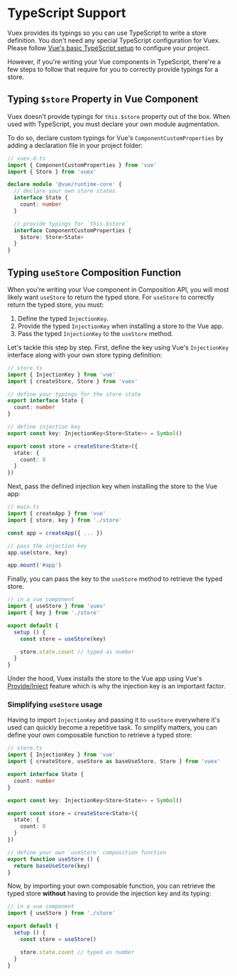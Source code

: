 # TypeScript Support

Vuex provides its typings so you can use TypeScript to write a store definition. You don't need any special TypeScript configuration for Vuex. Please follow [Vue's basic TypeScript setup](https://v3.vuejs.org/guide/typescript-support.html) to configure your project.

However, if you're writing your Vue components in TypeScript, there're a few steps to follow that require for you to correctly provide typings for a store.

## Typing `$store` Property in Vue Component

Vuex doesn't provide typings for `this.$store` property out of the box. When used with TypeScript, you must declare your own module augmentation.

To do so, declare custom typings for Vue's `ComponentCustomProperties` by adding a declaration file in your project folder:

```ts
// vuex.d.ts
import { ComponentCustomProperties } from 'vue'
import { Store } from 'vuex'

declare module '@vue/runtime-core' {
  // declare your own store states
  interface State {
    count: number
  }

  // provide typings for `this.$store`
  interface ComponentCustomProperties {
    $store: Store<State>
  }
}
```

## Typing `useStore` Composition Function

When you're writing your Vue component in Composition API, you will most likely want `useStore` to return the typed store. For `useStore` to correctly return the typed store, you must:

1. Define the typed `InjectionKey`.
2. Provide the typed `InjectionKey` when installing a store to the Vue app.
3. Pass the typed `InjectionKey` to the `useStore` method.

Let's tackle this step by step. First, define the key using Vue's `InjectionKey` interface along with your own store typing definition:

```ts
// store.ts
import { InjectionKey } from 'vue'
import { createStore, Store } from 'vuex'

// define your typings for the store state
export interface State {
  count: number
}

// define injection key
export const key: InjectionKey<Store<State>> = Symbol()

export const store = createStore<State>({
  state: {
    count: 0
  }
})
```

Next, pass the defined injection key when installing the store to the Vue app:

```ts
// main.ts
import { createApp } from 'vue'
import { store, key } from './store'

const app = createApp({ ... })

// pass the injection key
app.use(store, key)

app.mount('#app')
```

Finally, you can pass the key to the `useStore` method to retrieve the typed store.

```ts
// in a vue component
import { useStore } from 'vuex'
import { key } from './store'

export default {
  setup () {
    const store = useStore(key)

    store.state.count // typed as number
  }
}
```

Under the hood, Vuex installs the store to the Vue app using Vue's [Provide/Inject](https://v3.vuejs.org/api/composition-api.html#provide-inject) feature which is why the injection key is an important factor.

### Simplifying `useStore` usage

Having to import `InjectionKey` and passing it to `useStore` everywhere it's used can quickly become a repetitive task. To simplify matters, you can define your own composable function to retrieve a typed store:

```ts
// store.ts
import { InjectionKey } from 'vue'
import { createStore, useStore as baseUseStore, Store } from 'vuex'

export interface State {
  count: number
}

export const key: InjectionKey<Store<State>> = Symbol()

export const store = createStore<State>({
  state: {
    count: 0
  }
})

// define your own `useStore` composition function
export function useStore () {
  return baseUseStore(key)
}
```

Now, by importing your own composable function, you can retrieve the typed store **without** having to provide the injection key and its typing:

```ts
// in a vue component
import { useStore } from './store'

export default {
  setup () {
    const store = useStore()

    store.state.count // typed as number
  }
}
```

